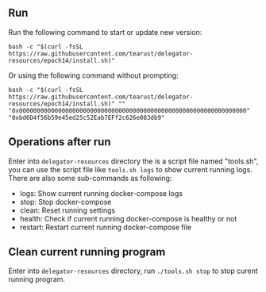 ## Run

Run the following command to start or update new version:
```
bash -c "$(curl -fsSL https://raw.githubusercontent.com/tearust/delegator-resources/epoch14/install.sh)"
```

Or using the following command without prompting:
```
bash -c "$(curl -fsSL https://raw.githubusercontent.com/tearust/delegator-resources/epoch14/install.sh)" "" "0x0000000000000000000000000000000000000000000000000000000000000000" "0xbd6D4f56b59e45ed25c52Eab7EFf2c626e083db9"
```

## Operations after run

Enter into `delegator-resources` directory the is a script file named "tools.sh", you can use the script file like `tools.sh logs` to show current running logs. There are also some sub-commands as following:

- logs: Show current running docker-compose logs
- stop: Stop docker-compose
- clean: Reset running settings
- health: Check if current running docker-compose is healthy or not
- restart: Restart current running docker-compose file

## Clean current running program

Enter into `delegator-resources` directory, run `./tools.sh stop` to stop curent running program.
